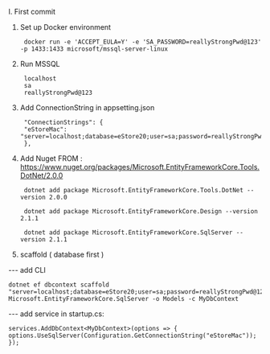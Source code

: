 I. First commit 

1. Set up Docker environment 

        docker run -e 'ACCEPT_EULA=Y' -e 'SA_PASSWORD=reallyStrongPwd@123' -p 1433:1433 microsoft/mssql-server-linux
2. Run MSSQL 
        
        localhost
        sa
        reallyStrongPwd@123

3. Add ConnectionString in appsetting.json
    
        "ConnectionStrings": {
        "eStoreMac": "server=localhost;database=eStore20;user=sa;password=reallyStrongPwd@123"
        },

4. Add Nuget 
        FROM : https://www.nuget.org/packages/Microsoft.EntityFrameworkCore.Tools.DotNet/2.0.0 
    
        dotnet add package Microsoft.EntityFrameworkCore.Tools.DotNet --version 2.0.0
        
        dotnet add package Microsoft.EntityFrameworkCore.Design --version 2.1.1
        
        dotnet add package Microsoft.EntityFrameworkCore.SqlServer --version 2.1.1

5. scaffold ( database first )

---  add CLI

    dotnet ef dbcontext scaffold "server=localhost;database=eStore20;user=sa;password=reallyStrongPwd@123" Microsoft.EntityFrameworkCore.SqlServer -o Models -c MyDbContext

--- add service in startup.cs: 
    
    services.AddDbContext<MyDbContext>(options => {
    options.UseSqlServer(Configuration.GetConnectionString("eStoreMac"));
    });


